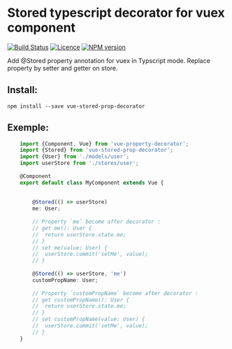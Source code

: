# Stored typescript decorator for vuex component 

[![Build Status](https://travis-ci.org/GollumJS/vue-stored-prop-decorator.svg?branch=master)](https://travis-ci.org/GollumJS/vue-stored-prop-decorator)
[![Licence](https://img.shields.io/npm/l/vue-stored-prop-decorator.svg?colorB=4B9081)](https://github.com/GollumJS/vue-stored-prop-decorator/blob/master/LICENSE)
[![NPM version](https://img.shields.io/npm/v/vue-stored-prop-decorator.svg)](https://www.npmjs.com/package/vue-stored-prop-decorator)

Add @Stored property annotation for vuex in Typscript mode.
Replace property by setter and getter on store.

## Install:

```
npm install --save vue-stored-prop-decorator
```

## Exemple:

```typescript
	import {Component, Vue} from 'vue-property-decorator';
	import {Stored} from 'vue-stored-prop-decorator';
	import {User} from './models/user';
	import userStore from './stores/user';
	
	@Component
	export default class MyComponent extends Vue {
		
		
		@Stored(() => userStore)
		me: User;
		
		// Property `me` become after decorator : 
		// get me(): User {
		// 	return userStore.state.me;	
		// }
		// set me(value: User) {
		// 	userStore.commit('setMe', value);	
		// }
		
		@Stored(() => userStore, 'me')
		customPropName: User;
		
		// Property `customPropName` become after decorator : 
		// get customPropName(): User {
		// 	return userStore.state.me;	
		// }
		// set customPropName(value: User) {
		// 	userStore.commit('setMe', value);	
		// }
	}

```
